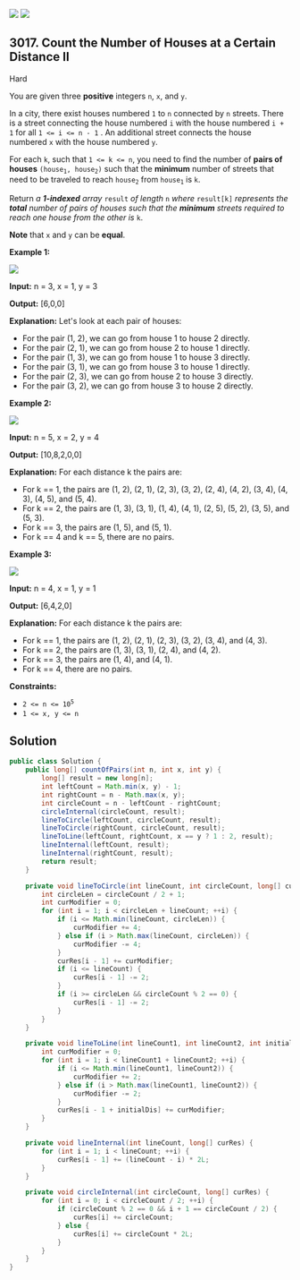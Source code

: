 [![](https://img.shields.io/github/stars/javadev/LeetCode-in-Java?label=Stars&style=flat-square)](https://github.com/javadev/LeetCode-in-Java)
[![](https://img.shields.io/github/forks/javadev/LeetCode-in-Java?label=Fork%20me%20on%20GitHub%20&style=flat-square)](https://github.com/javadev/LeetCode-in-Java/fork)

## 3017\. Count the Number of Houses at a Certain Distance II

Hard

You are given three **positive** integers `n`, `x`, and `y`.

In a city, there exist houses numbered `1` to `n` connected by `n` streets. There is a street connecting the house numbered `i` with the house numbered `i + 1` for all `1 <= i <= n - 1` . An additional street connects the house numbered `x` with the house numbered `y`.

For each `k`, such that `1 <= k <= n`, you need to find the number of **pairs of houses** <code>(house<sub>1</sub>, house<sub>2</sub>)</code> such that the **minimum** number of streets that need to be traveled to reach <code>house<sub>2</sub></code> from <code>house<sub>1</sub></code> is `k`.

Return _a **1-indexed** array_ `result` _of length_ `n` _where_ `result[k]` _represents the **total** number of pairs of houses such that the **minimum** streets required to reach one house from the other is_ `k`.

**Note** that `x` and `y` can be **equal**.

**Example 1:**

![](https://assets.leetcode.com/uploads/2023/12/20/example2.png)

**Input:** n = 3, x = 1, y = 3

**Output:** [6,0,0]

**Explanation:** Let's look at each pair of houses: 
- For the pair (1, 2), we can go from house 1 to house 2 directly. 
- For the pair (2, 1), we can go from house 2 to house 1 directly. 
- For the pair (1, 3), we can go from house 1 to house 3 directly. 
- For the pair (3, 1), we can go from house 3 to house 1 directly. 
- For the pair (2, 3), we can go from house 2 to house 3 directly. 
- For the pair (3, 2), we can go from house 3 to house 2 directly.

**Example 2:**

![](https://assets.leetcode.com/uploads/2023/12/20/example3.png)

**Input:** n = 5, x = 2, y = 4

**Output:** [10,8,2,0,0]

**Explanation:** For each distance k the pairs are: 
- For k == 1, the pairs are (1, 2), (2, 1), (2, 3), (3, 2), (2, 4), (4, 2), (3, 4), (4, 3), (4, 5), and (5, 4). 
- For k == 2, the pairs are (1, 3), (3, 1), (1, 4), (4, 1), (2, 5), (5, 2), (3, 5), and (5, 3). 
- For k == 3, the pairs are (1, 5), and (5, 1). 
- For k == 4 and k == 5, there are no pairs.

**Example 3:**

![](https://assets.leetcode.com/uploads/2023/12/20/example5.png)

**Input:** n = 4, x = 1, y = 1

**Output:** [6,4,2,0]

**Explanation:** For each distance k the pairs are: 
- For k == 1, the pairs are (1, 2), (2, 1), (2, 3), (3, 2), (3, 4), and (4, 3).
- For k == 2, the pairs are (1, 3), (3, 1), (2, 4), and (4, 2).
- For k == 3, the pairs are (1, 4), and (4, 1). 
- For k == 4, there are no pairs.

**Constraints:**

*   <code>2 <= n <= 10<sup>5</sup></code>
*   `1 <= x, y <= n`

## Solution

```java
public class Solution {
    public long[] countOfPairs(int n, int x, int y) {
        long[] result = new long[n];
        int leftCount = Math.min(x, y) - 1;
        int rightCount = n - Math.max(x, y);
        int circleCount = n - leftCount - rightCount;
        circleInternal(circleCount, result);
        lineToCircle(leftCount, circleCount, result);
        lineToCircle(rightCount, circleCount, result);
        lineToLine(leftCount, rightCount, x == y ? 1 : 2, result);
        lineInternal(leftCount, result);
        lineInternal(rightCount, result);
        return result;
    }

    private void lineToCircle(int lineCount, int circleCount, long[] curRes) {
        int circleLen = circleCount / 2 + 1;
        int curModifier = 0;
        for (int i = 1; i < circleLen + lineCount; ++i) {
            if (i <= Math.min(lineCount, circleLen)) {
                curModifier += 4;
            } else if (i > Math.max(lineCount, circleLen)) {
                curModifier -= 4;
            }
            curRes[i - 1] += curModifier;
            if (i <= lineCount) {
                curRes[i - 1] -= 2;
            }
            if (i >= circleLen && circleCount % 2 == 0) {
                curRes[i - 1] -= 2;
            }
        }
    }

    private void lineToLine(int lineCount1, int lineCount2, int initialDis, long[] curRes) {
        int curModifier = 0;
        for (int i = 1; i < lineCount1 + lineCount2; ++i) {
            if (i <= Math.min(lineCount1, lineCount2)) {
                curModifier += 2;
            } else if (i > Math.max(lineCount1, lineCount2)) {
                curModifier -= 2;
            }
            curRes[i - 1 + initialDis] += curModifier;
        }
    }

    private void lineInternal(int lineCount, long[] curRes) {
        for (int i = 1; i < lineCount; ++i) {
            curRes[i - 1] += (lineCount - i) * 2L;
        }
    }

    private void circleInternal(int circleCount, long[] curRes) {
        for (int i = 0; i < circleCount / 2; ++i) {
            if (circleCount % 2 == 0 && i + 1 == circleCount / 2) {
                curRes[i] += circleCount;
            } else {
                curRes[i] += circleCount * 2L;
            }
        }
    }
}
```